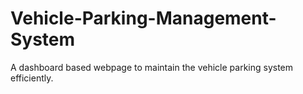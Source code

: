 # Vehicle-Parking-Management-System
A dashboard based webpage to maintain the vehicle parking system efficiently.
